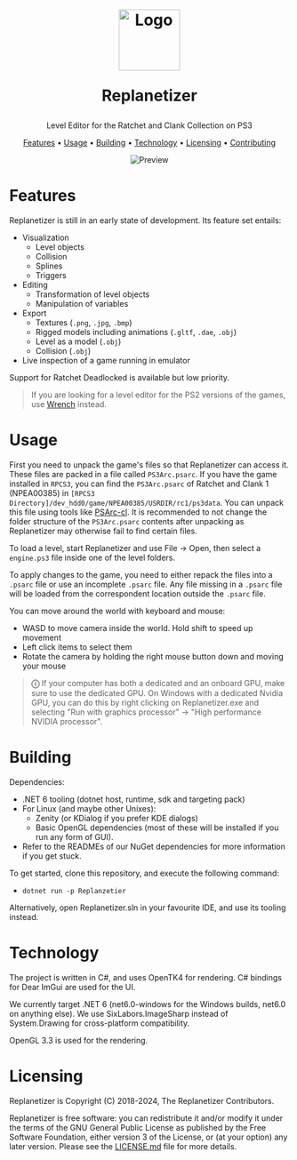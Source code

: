 <!-- LOGO -->
<h1>
<p align="center">
  <img src="media/ReplanetizerIcon500px.ico" alt="Logo" width="110" height="110" title="Logo made by Nooga.">
  <p align="center" style="font-weight: bold">Replanetizer</p>
</h1>
  <p align="center">
    Level Editor for the Ratchet and Clank Collection on PS3
    <br />
    </p>
</p>
<p align="center">
  <a href="#features">Features</a> •
  <a href="#usage">Usage</a> •
  <a href="#building">Building</a> •
  <a href="#technology">Technology</a> •
  <a href="#licensing">Licensing</a> •
  <a href="CONTRIBUTING.md">Contributing</a>
</p>

<p align="center">
  <img src="media/preview.gif" alt="Preview">
</p>

# Features

Replanetizer is still in an early state of development. Its feature set entails:

 - Visualization
   - Level objects
   - Collision
   - Splines
   - Triggers
 - Editing
   - Transformation of level objects
   - Manipulation of variables
 - Export
   - Textures (`.png`, `.jpg`, `.bmp`)
   - Rigged models including animations (`.gltf`, `.dae`, `.obj`)
   - Level as a model (`.obj`)
   - Collision (`.obj`)
 - Live inspection of a game running in emulator

Support for Ratchet Deadlocked is available but low priority.

> If you are looking for a level editor for the PS2 versions of the games, use [Wrench](https://github.com/chaoticgd/wrench) instead.

# Usage

First you need to unpack the game's files so that Replanetizer can access it. These files are packed in a file called `PS3Arc.psarc`. If you have the game installed in `RPCS3`, you can find the `PS3Arc.psarc` of Ratchet and Clank 1 (NPEA00385) in `[RPCS3 Directory]/dev_hdd0/game/NPEA00385/USRDIR/rc1/ps3data`. You can unpack this file using tools like [PSArc-cl](https://github.com/MilchRatchet/PSArcInterface). It is recommended to not change the folder structure of the `PS3Arc.psarc` contents after unpacking as Replanetizer may otherwise fail to find certain files.

To load a level, start Replanetizer and use File -> Open, then select a `engine.ps3` file inside one of the level folders.

To apply changes to the game, you need to either repack the files into a `.psarc` file or use an incomplete `.psarc` file. Any file missing in a `.psarc` file will be loaded from the correspondent location outside the `.psarc` file.

You can move around the world with keyboard and mouse:

 - WASD to move camera inside the world. Hold shift to speed up movement
 - Left click items to select them
 - Rotate the camera by holding the right mouse button down and moving your mouse

> **&#9432;** If your computer has both a dedicated and an onboard GPU, make sure to use the dedicated GPU. On Windows with a dedicated Nvidia GPU, you can do this by right clicking on Replanetizer.exe and selecting "Run with graphics processor" -> "High performance NVIDIA processor".

# Building

Dependencies:

 - .NET 6 tooling (dotnet host, runtime, sdk and targeting pack)
 - For Linux (and maybe other Unixes):
   - Zenity (or KDialog if you prefer KDE dialogs)
   - Basic OpenGL dependencies (most of these will be installed if you run any form of GUI).
 - Refer to the READMEs of our NuGet       dependencies for more information if you get stuck.

To get started, clone this repository, and execute the following command:

 - `dotnet run -p Replanzetier`

Alternatively, open Replanetizer.sln in your favourite IDE, and use its tooling instead.

# Technology

The project is written in C#, and uses OpenTK4 for rendering. C# bindings for Dear ImGui are used for the UI.

We currently target .NET 6 (net6.0-windows for the Windows builds, net6.0 on anything else). We use SixLabors.ImageSharp instead of System.Drawing for cross-platform compatibility.

OpenGL 3.3 is used for the rendering.

# Licensing

Replanetizer is Copyright (C) 2018-2024, The Replanetizer Contributors.

Replanetizer is free software: you can redistribute it and/or modify
it under the terms of the GNU General Public License as published by
the Free Software Foundation, either version 3 of the License, or
(at your option) any later version.
Please see the [LICENSE.md](LICENSE.md) file for more details.

